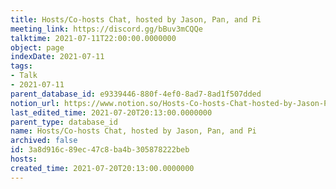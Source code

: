 ```yaml
---
title: Hosts/Co-hosts Chat, hosted by Jason, Pan, and Pi
meeting_link: https://discord.gg/bBuv3mCQQe
talktime: 2021-07-11T22:00:00.0000000
object: page
indexDate: 2021-07-11
tags:
- Talk
- 2021-07-11
parent_database_id: e9339446-880f-4ef0-8ad7-8ad1f507dded
notion_url: https://www.notion.so/Hosts-Co-hosts-Chat-hosted-by-Jason-Pan-and-Pi-3a8d916c89ec47c8ba4b305878222beb
last_edited_time: 2021-07-20T20:13:00.0000000
parent_type: database_id
name: Hosts/Co-hosts Chat, hosted by Jason, Pan, and Pi
archived: false
id: 3a8d916c-89ec-47c8-ba4b-305878222beb
hosts: 
created_time: 2021-07-20T20:13:00.0000000
---
```





